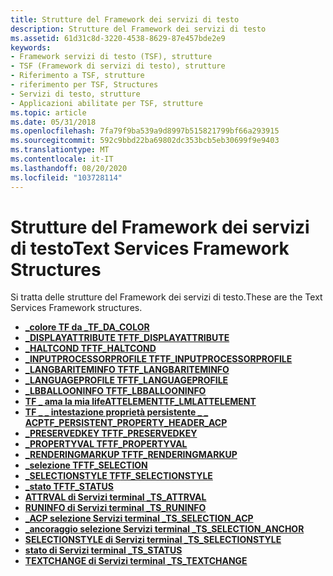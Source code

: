 ```yaml
---
title: Strutture del Framework dei servizi di testo
description: Strutture del Framework dei servizi di testo
ms.assetid: 61d31c8d-3220-4538-8629-87e457bde2e9
keywords:
- Framework servizi di testo (TSF), strutture
- TSF (Framework di servizi di testo), strutture
- Riferimento a TSF, strutture
- riferimento per TSF, Structures
- Servizi di testo, strutture
- Applicazioni abilitate per TSF, strutture
ms.topic: article
ms.date: 05/31/2018
ms.openlocfilehash: 7fa79f9ba539a9d8997b515821799bf66a293915
ms.sourcegitcommit: 592c9bbd22ba69802dc353bcb5eb30699f9e9403
ms.translationtype: MT
ms.contentlocale: it-IT
ms.lasthandoff: 08/20/2020
ms.locfileid: "103728114"
---
```

# <a name="text-services-framework-structures"></a><span data-ttu-id="fe174-109">Strutture del Framework dei servizi di testo</span><span class="sxs-lookup"><span data-stu-id="fe174-109">Text Services Framework Structures</span></span>

<span data-ttu-id="fe174-110">Si tratta delle strutture del Framework dei servizi di testo.</span><span class="sxs-lookup"><span data-stu-id="fe174-110">These are the Text Services Framework structures.</span></span>

-   [<span data-ttu-id="fe174-111">**\_colore TF da \_**</span><span class="sxs-lookup"><span data-stu-id="fe174-111">**TF\_DA\_COLOR**</span></span>](/windows/desktop/api/Msctf/ns-msctf-tf_da_color)
-   [<span data-ttu-id="fe174-112">**\_DISPLAYATTRIBUTE TF**</span><span class="sxs-lookup"><span data-stu-id="fe174-112">**TF\_DISPLAYATTRIBUTE**</span></span>](/windows/desktop/api/Msctf/ns-msctf-tf_displayattribute)
-   [<span data-ttu-id="fe174-113">**\_HALTCOND TF**</span><span class="sxs-lookup"><span data-stu-id="fe174-113">**TF\_HALTCOND**</span></span>](/windows/desktop/api/Msctf/ns-msctf-tf_haltcond)
-   [<span data-ttu-id="fe174-114">**\_INPUTPROCESSORPROFILE TF**</span><span class="sxs-lookup"><span data-stu-id="fe174-114">**TF\_INPUTPROCESSORPROFILE**</span></span>](/windows/desktop/api/Msctf/ns-msctf-tf_inputprocessorprofile)
-   [<span data-ttu-id="fe174-115">**\_LANGBARITEMINFO TF**</span><span class="sxs-lookup"><span data-stu-id="fe174-115">**TF\_LANGBARITEMINFO**</span></span>](/windows/desktop/api/Ctfutb/ns-ctfutb-tf_langbariteminfo)
-   [<span data-ttu-id="fe174-116">**\_LANGUAGEPROFILE TF**</span><span class="sxs-lookup"><span data-stu-id="fe174-116">**TF\_LANGUAGEPROFILE**</span></span>](/windows/desktop/api/Msctf/ns-msctf-tf_languageprofile)
-   [<span data-ttu-id="fe174-117">**\_LBBALLOONINFO TF**</span><span class="sxs-lookup"><span data-stu-id="fe174-117">**TF\_LBBALLOONINFO**</span></span>](/windows/desktop/api/Ctfutb/ns-ctfutb-tf_lbballooninfo)
-   [<span data-ttu-id="fe174-118">**TF \_ ama la mia lifeATTELEMENT**</span><span class="sxs-lookup"><span data-stu-id="fe174-118">**TF\_LMLATTELEMENT**</span></span>](/windows/desktop/api/Ctffunc/ns-ctffunc-tf_lmlattelement)
-   [<span data-ttu-id="fe174-119">**TF \_ \_ intestazione proprietà persistente \_ \_ ACP**</span><span class="sxs-lookup"><span data-stu-id="fe174-119">**TF\_PERSISTENT\_PROPERTY\_HEADER\_ACP**</span></span>](/windows/desktop/api/Msctf/ns-msctf-tf_persistent_property_header_acp)
-   [<span data-ttu-id="fe174-120">**\_PRESERVEDKEY TF**</span><span class="sxs-lookup"><span data-stu-id="fe174-120">**TF\_PRESERVEDKEY**</span></span>](/windows/desktop/api/Msctf/ns-msctf-tf_preservedkey)
-   [<span data-ttu-id="fe174-121">**\_PROPERTYVAL TF**</span><span class="sxs-lookup"><span data-stu-id="fe174-121">**TF\_PROPERTYVAL**</span></span>](/windows/desktop/api/Msctf/ns-msctf-tf_propertyval)
-   [<span data-ttu-id="fe174-122">**\_RENDERINGMARKUP TF**</span><span class="sxs-lookup"><span data-stu-id="fe174-122">**TF\_RENDERINGMARKUP**</span></span>](/windows/desktop/TSF/tf-renderingmarkup)
-   [<span data-ttu-id="fe174-123">**\_selezione TF**</span><span class="sxs-lookup"><span data-stu-id="fe174-123">**TF\_SELECTION**</span></span>](/windows/desktop/api/Msctf/ns-msctf-tf_selection)
-   [<span data-ttu-id="fe174-124">**\_SELECTIONSTYLE TF**</span><span class="sxs-lookup"><span data-stu-id="fe174-124">**TF\_SELECTIONSTYLE**</span></span>](/windows/desktop/api/Msctf/ns-msctf-tf_selectionstyle)
-   <span data-ttu-id="fe174-125">[**\_stato TF**](/previous-versions/windows/desktop/legacy/ms629192(v=vs.85))</span><span class="sxs-lookup"><span data-stu-id="fe174-125">[**TF\_STATUS**](/previous-versions/windows/desktop/legacy/ms629192(v=vs.85))</span></span>
-   [<span data-ttu-id="fe174-126">**ATTRVAL di Servizi terminal \_**</span><span class="sxs-lookup"><span data-stu-id="fe174-126">**TS\_ATTRVAL**</span></span>](/windows/desktop/api/Textstor/ns-textstor-ts_attrval)
-   [<span data-ttu-id="fe174-127">**RUNINFO di Servizi terminal \_**</span><span class="sxs-lookup"><span data-stu-id="fe174-127">**TS\_RUNINFO**</span></span>](/windows/desktop/api/Textstor/ns-textstor-ts_runinfo)
-   [<span data-ttu-id="fe174-128">**\_ACP selezione Servizi terminal \_**</span><span class="sxs-lookup"><span data-stu-id="fe174-128">**TS\_SELECTION\_ACP**</span></span>](/windows/desktop/api/Textstor/ns-textstor-ts_selection_acp)
-   [<span data-ttu-id="fe174-129">**\_ancoraggio selezione Servizi terminal \_**</span><span class="sxs-lookup"><span data-stu-id="fe174-129">**TS\_SELECTION\_ANCHOR**</span></span>](/windows/desktop/api/Textstor/ns-textstor-ts_selection_anchor)
-   [<span data-ttu-id="fe174-130">**SELECTIONSTYLE di Servizi terminal \_**</span><span class="sxs-lookup"><span data-stu-id="fe174-130">**TS\_SELECTIONSTYLE**</span></span>](/windows/desktop/api/Textstor/ns-textstor-ts_selectionstyle)
-   [<span data-ttu-id="fe174-131">**stato di Servizi terminal \_**</span><span class="sxs-lookup"><span data-stu-id="fe174-131">**TS\_STATUS**</span></span>](/windows/desktop/api/Textstor/ns-textstor-ts_status)
-   [<span data-ttu-id="fe174-132">**TEXTCHANGE di Servizi terminal \_**</span><span class="sxs-lookup"><span data-stu-id="fe174-132">**TS\_TEXTCHANGE**</span></span>](/windows/desktop/api/Textstor/ns-textstor-ts_textchange)

 

 